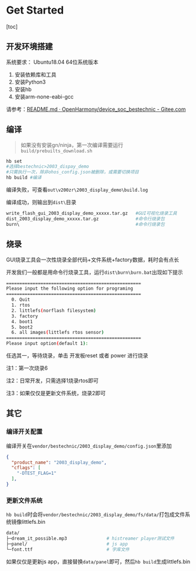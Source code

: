 # Get Started

[toc]

## 开发环境搭建

系统要求： Ubuntu18.04 64位系统版本

1. 安装依赖库和工具
2. 安装Python3
3. 安装hb
4. 安装arm-none-eabi-gcc

请参考：[README.md · OpenHarmony/device_soc_bestechnic - Gitee.com](https://gitee.com/openharmony/device_soc_bestechnic/blob/master/README.md#安装的库和工具)



## 编译

> 如果没有安装gn/ninja，第一次编译需要运行`build/prebuilts_download.sh`

```bash
hb set
#选择bestechnic>2003_dispay_demo
#只需执行一次，除非ohos_config.json被删除，或需要切换项目
hb build #编译
```

编译失败，可查看`out\v200zr\2003_display_demo\build.log`

编译成功，则输出到`dist\`目录

```bash
write_flash_gui_2003_display_demo_xxxxx.tar.gz   #GUI可视化烧录工具
dist_2003_display_demo_xxxxx.tar.gz              #命令行烧录包
burn\                                            #命令行烧录包
```



## 烧录

GUI烧录工具会一次性烧录全部代码+文件系统+factory数据，耗时会有点长

开发我们一般都是用命令行烧录工具，运行`dist\burn\burn.bat`出现如下提示

```bash
===================================================
Please input the following option for programing
===================================================
  0. Quit
  1. rtos
  2. littlefs(norflash filesystem)
  3. factory
  4. boot1
  5. boot2
  6. all images(littlefs rtos sensor)
===================================================
Please input option(default 1):
```

任选其一，等待烧录，单击 开发板reset 或者 power 进行烧录

注1：第一次烧录6

注2：日常开发，只需选择1烧录rtos即可

注3：如果仅仅是更新文件系统，烧录2即可



## 其它

### 编译开关配置

编译开关在`vendor/bestechnic/2003_display_demo/config.json`里添加

```json
{
  "product_name": "2003_display_demo",
  "cflags": [
    "-DTEST_FLAG=1"
  ],
}
```



### 更新文件系统

`hb build`时会将`vendor/bestechnic/2003_display_demo/fs/data/`打包成文件系统镜像littlefs.bin

```bash
data/          
├─dream_it_possible.mp3               # histreamer player测试文件
├─panel/                              # js app
└─font.ttf                            # 字库文件
```

如果仅仅是更新js app，直接替换`data/panel`即可，然后`hb build`生成littlefs.bin

